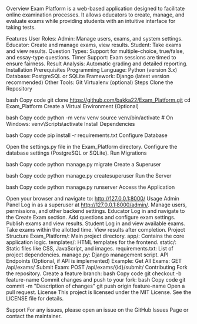 Overview
Exam Platform is a web-based application designed to facilitate online examination processes. It allows educators to create, manage, and evaluate exams while providing students with an intuitive interface for taking tests.

Features
User Roles:
Admin: Manage users, exams, and system settings.
Educator: Create and manage exams, view results.
Student: Take exams and view results.
Question Types: Support for multiple-choice, true/false, and essay-type questions.
Timer Support: Exam sessions are timed to ensure fairness.
Result Analysis: Automatic grading and detailed reporting.
Installation
Prerequisites
Programming Language: Python (version 3.x)
Database: PostgreSQL or SQLite
Framework: Django (latest version recommended)
Other Tools:
Git
Virtualenv (optional)
Steps
Clone the Repository

bash
Copy code
git clone https://github.com/bakka22/Exam_Platform.git
cd Exam_Platform
Create a Virtual Environment (Optional)

bash
Copy code
python -m venv venv
source venv/bin/activate  # On Windows: venv\Scripts\activate
Install Dependencies

bash
Copy code
pip install -r requirements.txt
Configure Database

Open the settings.py file in the Exam_Platform directory.
Configure the database settings (PostgreSQL or SQLite).
Run Migrations

bash
Copy code
python manage.py migrate
Create a Superuser

bash
Copy code
python manage.py createsuperuser
Run the Server

bash
Copy code
python manage.py runserver
Access the Application

Open your browser and navigate to: http://127.0.0.1:8000/
Usage
Admin Panel
Log in as a superuser at http://127.0.0.1:8000/admin/.
Manage users, permissions, and other backend settings.
Educator
Log in and navigate to the Create Exam section.
Add questions and configure exam settings.
Publish exams and view results.
Student
Log in and view available exams.
Take exams within the allotted time.
View results after completion.
Project Structure
Exam_Platform/: Main project directory.
app/: Contains the core application logic.
templates/: HTML templates for the frontend.
static/: Static files like CSS, JavaScript, and images.
requirements.txt: List of project dependencies.
manage.py: Django management script.
API Endpoints (Optional, if API is implemented)
Example:
Get All Exams: GET /api/exams/
Submit Exam: POST /api/exams/{id}/submit/
Contributing
Fork the repository.
Create a feature branch:
bash
Copy code
git checkout -b feature-name
Commit changes and push to your fork:
bash
Copy code
git commit -m "Description of changes"
git push origin feature-name
Open a pull request.
License
This project is licensed under the MIT License. See the LICENSE file for details.

Support
For any issues, please open an issue on the GitHub Issues Page or contact the maintainer.
